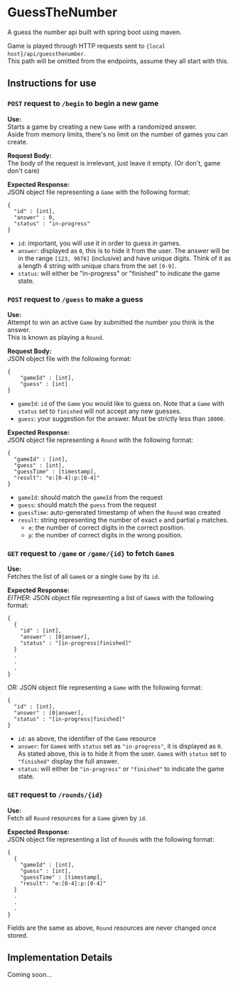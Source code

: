 # GuessTheNumber

A guess the number api built with spring boot using maven.

Game is played through HTTP requests sent to `{local host}/api/guessthenumber`.  
This path will be omitted from the endpoints, assume they all start with this.


## Instructions for use

### `POST` request to `/begin` to begin a new game

**Use:**  
Starts a game by creating a new `Game` with a randomized answer.  
Aside from memory limits, there's no limit on the number of games you can create.

**Request Body:**  
The body of the request is irrelevant, just leave it empty. (Or don't, game don't care)

**Expected Response:**  
JSON object file representing a `Game` with the following format:

    {
      "id" : [int],
      "answer" : 0, 
      "status" : "in-progress"
    }

* `id`: important, you will use it in order to guess in games.
* `answer`: displayed as `0`, this is to hide it from the user. 
The answer will be in the range `[123, 9876]` (inclusive) and have unique digits. 
Think of it as a length 4 string with unique chars from the set `[0-9]`.
* `status`: will either be "in-progress" or "finished" to indicate the game state.

### `POST` request to `/guess` to make a guess

**Use:**  
Attempt to win an active `Game` by submitted the number you think is the answer.  
This is known as playing a `Round`.

**Request Body:**  
JSON object file with the following format:

    {
        "gameId" : [int],
        "guess" : [int]
    }

* `gameId`: `id` of the `Game` you would like to guess on. 
  Note that a `Game` with `status` set to `finished` will not accept any new guesses.
* `guess`: your suggestion for the answer. Must be strictly less than `10000`.

**Expected Response:**  
JSON object file representing a `Round` with the following format:

    {
      "gameId" : [int],
      "guess" : [int],
      "guessTime" : [timestamp],
      "result": "e:[0-4]:p:[0-4]"
    }

* `gameId`: should match the `gameId` from the request
* `guess`: should match the `guess` from the request
* `guessTime`: auto-generated timestamp of when the `Round` was created
* `result`: string representing the number of exact `e` and partial `p` matches. 
  * `e`: the number of correct digits in the correct position. 
  * `p`: the number of correct digits in the wrong position.

### `GET` request to `/game` or `/game/{id}` to fetch `Game`s


**Use:**  
Fetches the list of all `Game`s or a single `Game` by its `id`.  

**Expected Response:**  
_EITHER_: JSON object file representing a list of `Game`s with the following format:

    {
      {
        "id" : [int],
        "answer" : [0|answer], 
        "status" : "[in-progress|finished]"
      }
      .
      .
      .
    }
 
_OR:_
JSON object file representing a `Game` with the following format:

    {
      "id" : [int],
      "answer" : [0|answer], 
      "status" : "[in-progress|finished]"
    }

* `id`: as above, the identifier of the `Game` resource
* `answer`: for `Game`s with `status` set as `"in-progress"`, it is displayed as `0`. 
  As stated above, this is to hide it from the user. 
  `Game`s with `status` set to `"finished"` display the full answer.
* `status`: will either be `"in-progress"` or `"finished"` to indicate the game state.

### `GET` request to `/rounds/{id}`

**Use:**  
Fetch all `Round` resources for a `Game` given by `id`.

**Expected Response:**  
JSON object file representing a list of `Round`s with the following format:


    {
      {
        "gameId" : [int],
        "guess" : [int],
        "guessTime" : [timestamp],
        "result": "e:[0-4]:p:[0-4]"
      }
      .
      .
      .
    }

Fields are the same as above, `Round` resources are never changed once stored.

## Implementation Details

Coming soon...